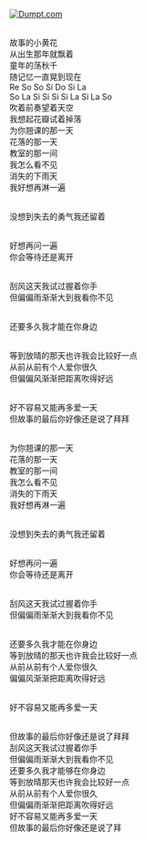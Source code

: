 <a href="http://www.dumpt.com/img/viewer.php?file=msqt193il46rls1my722.jpg" target="_blank"><img src="http://www.dumpt.com/img/files/msqt193il46rls1my722_thumb.jpg" border="0" alt="Dumpt.com"/></a>


<Br>故事的小黄花
<br>从出生那年就飘着
<br>童年的荡秋千
<br>随记忆一直晃到现在
<br>Re So So Si Do Si La 
<br>So La Si Si Si Si La Si La So 
<br>吹着前奏望着天空
<br>我想起花瓣试着掉落
<br>为你翘课的那一天
<br>花落的那一天
<br>教室的那一间
<br>我怎么看不见
<br>消失的下雨天
<br>我好想再淋一遍

<br>没想到失去的勇气我还留着

<br>好想再问一遍
<br>你会等待还是离开

<br>刮风这天我试过握着你手
<br>但偏偏雨渐渐大到我看你不见

<br>还要多久我才能在你身边

<br>等到放晴的那天也许我会比较好一点
<br>从前从前有个人爱你很久
<br>但偏偏风渐渐把距离吹得好远

<br>好不容易又能再多爱一天
<br>但故事的最后你好像还是说了拜拜

<br>为你翘课的那一天
<br>花落的那一天
<br>教室的那一间
<br>我怎么看不见
<br>消失的下雨天
<br>我好想再淋一遍

<br>没想到失去的勇气我还留着

<br>好想再问一遍
<br>你会等待还是离开

<br>刮风这天我试过握着你手
<br>但偏偏雨渐渐大到我看你不见

<br>还要多久我才能在你身边
<br>等到放晴的那天也许我会比较好一点
<br>从前从前有个人爱你很久
<br>偏偏风渐渐把距离吹得好远

<br>好不容易又能再多爱一天

<br>但故事的最后你好像还是说了拜拜
<br>刮风这天我试过握着你手
<br>但偏偏雨渐渐大到我看你不见
<br>还要多久我才能够在你身边
<br>等到放晴那天也许我会比较好一点
<br>从前从前有个人爱你很久
<br>但偏偏雨渐渐把距离吹得好远
<br>好不容易又能再多爱一天
<br>但故事的最后你好像还是说了拜